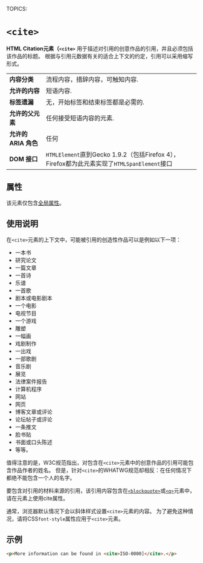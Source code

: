 TOPICS: <cite>

# `<cite>`

**HTML Citation元素（`<cite>`** 用于描述对引用的创意作品的引用，并且必须包括该作品的标题。 根据与引用元数据有关的适合上下文的约定，引用可以采用缩写形式。

|  |  |
| :-- | :-- |
| **内容分类** | 流程内容，措辞内容，可触知内容. |
| **允许的内容** | 短语内容.|
| **标签遗漏** | 无，开始标签和结束标签都是必需的.|
| **允许的父元素** | 任何接受短语内容的元素.|
| **允许的 ARIA 角色** | 任何 |
| **DOM 接口** | `HTMLElement`直到Gecko 1.9.2（包括Firefox 4），Firefox都为此元素实现了`HTMLSpanElement`接口 |

## 属性

该元素仅包含[全局属性](https://wiki.developer.mozilla.org/en-US/docs/HTML/Global_attributes)。

## 使用说明

在`<cite>`元素的上下文中，可能被引用的创造性作品可以是例如以下一项：

- 一本书
- 研究论文
- 一篇文章
- 一首诗
- 乐谱
- 一首歌
- 剧本或电影剧本
- 一个电影
- 电视节目
- 一个游戏
- 雕塑
- 一幅画
- 戏剧制作
- 一出戏
- 一部歌剧
- 音乐剧
- 展览
- 法律案件报告
- 计算机程序
- 网站
- 网页
- 博客文章或评论
- 论坛帖子或评论
- 一条推文
- 脸书贴
- 书面或口头陈述
- 等等。

值得注意的是，W3C规范指出，对包含在`<cite>`元素中的创意作品的引用可能包含作品作者的姓名。 但是，针对`<cite>`的WHATWG规范却相反：在任何情况下都绝不能包含一个人的名字。

要包含对引用的材料来源的引用，该引用内容包含在[`<blockquote>`](/zh-hans/webfrontend/<blockquote>)或[`<q>`](/zh-hans/webfrontend/<q>)元素中，请在元素上使用cite属性。

通常，浏览器默认情况下会以斜体样式设置`<cite>`元素的内容。 为了避免这种情况，请将CSS`font-style`属性应用于`<cite>`元素。

## 示例

```html
<p>More information can be found in <cite>ISO-0000]</cite>.</p>
```
